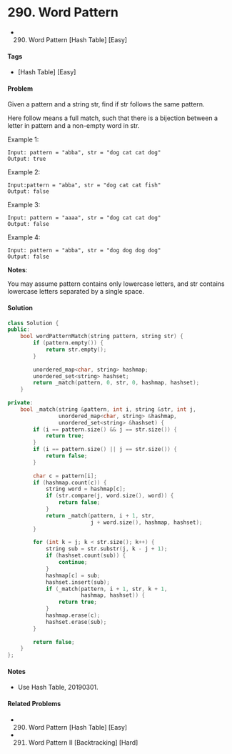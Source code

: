 # 290. Word Pattern
- 290. Word Pattern [Hash Table] [Easy]

#### Tags
- [Hash Table] [Easy]

#### Problem
Given a pattern and a string str, find if str follows the same pattern.

Here follow means a full match, such that there is a bijection between a letter in pattern and a non-empty word in str.

Example 1:

    Input: pattern = "abba", str = "dog cat cat dog"
    Output: true

Example 2:

    Input:pattern = "abba", str = "dog cat cat fish"
    Output: false

Example 3:

    Input: pattern = "aaaa", str = "dog cat cat dog"
    Output: false

Example 4:

    Input: pattern = "abba", str = "dog dog dog dog"
    Output: false

**Notes**:

You may assume pattern contains only lowercase letters, and str contains lowercase letters separated by a single space.

#### Solution
``` C++
class Solution {
public:
    bool wordPatternMatch(string pattern, string str) {
        if (pattern.empty()) {
            return str.empty();
        }
        
        unordered_map<char, string> hashmap;
        unordered_set<string> hashset;
        return _match(pattern, 0, str, 0, hashmap, hashset);
    }
    
private:
    bool _match(string &pattern, int i, string &str, int j, 
                unordered_map<char, string> &hashmap, 
                unordered_set<string> &hashset) {
        if (i == pattern.size() && j == str.size()) {
            return true;
        }
        if (i == pattern.size() || j == str.size()) {
            return false;
        }
        
        char c = pattern[i];
        if (hashmap.count(c)) {
            string word = hashmap[c];
            if (str.compare(j, word.size(), word)) {
                return false;
            }
            return _match(pattern, i + 1, str, 
                          j + word.size(), hashmap, hashset);
        }
        
        for (int k = j; k < str.size(); k++) {
            string sub = str.substr(j, k - j + 1);
            if (hashset.count(sub)) {
                continue;
            }
            hashmap[c] = sub;
            hashset.insert(sub);
            if (_match(pattern, i + 1, str, k + 1, 
                       hashmap, hashset)) {
                return true;
            }
            hashmap.erase(c);
            hashset.erase(sub);
        }
        
        return false;
    }
};
```

#### Notes
- Use Hash Table, 20190301.

#### Related Problems
- 290. Word Pattern [Hash Table] [Easy]
- 291. Word Pattern II [Backtracking] [Hard]
